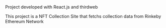 Project developed with React.js and thirdweb

This project is a NFT Collection Site that fetchs collection data from Rinkeby Ethereum Network
